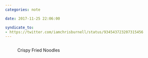 ```yaml
---
categories: note

date: 2017-11-25 22:06:00

syndicate_to:
- https://twitter.com/iamchrisburnell/status/934543723207315456
---
```


<figure class="media">
    <a href="/static/crispy-fried-noodles.jpg" rel="external"><img src="/static/crispy-fried-noodles.jpg" alt=""></a>
    <figcaption>
        <p>Crispy Fried Noodles</p>
    </figcaption>
</figure>
